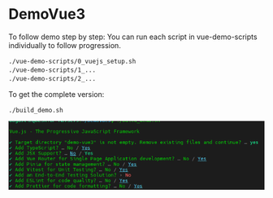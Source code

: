 # DemoVue3

To follow demo step by step: You can run each script in vue-demo-scripts individually to follow progression.

```bash
./vue-demo-scripts/0_vuejs_setup.sh
./vue-demo-scripts/1_...
./vue-demo-scripts/2_...
```

To get the complete version:

```bash
./build_demo.sh
```

![Alt text](image.png)
